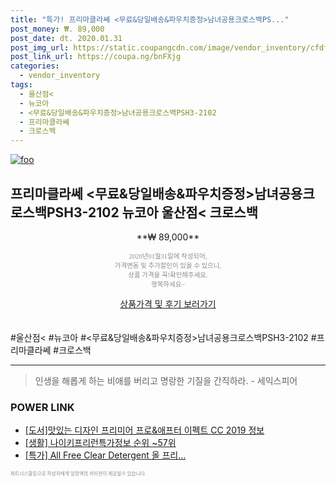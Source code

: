 ```yaml
--- 
title: "특가! 프리마클라쎄 <무료&당일배송&파우치증정>남녀공용크로스백PS..." 
post_money: ₩. 89,000 
post_date: dt. 2020.01.31 
post_img_url: https://static.coupangcdn.com/image/vendor_inventory/cfdf/e69234d1783be34b72c659d1adc3a4a24031188ccaa6aef637e79b5efe4b.jpg 
post_link_url: https://coupa.ng/bnFXjg 
categories: 
  - vendor_inventory 
tags: 
  - 울산점< 
  - 뉴코아 
  - <무료&당일배송&파우치증정>남녀공용크로스백PSH3-2102 
  - 프리마클라쎄 
  - 크로스백 
--- 
```

[![foo](https://static.coupangcdn.com/image/vendor_inventory/cfdf/e69234d1783be34b72c659d1adc3a4a24031188ccaa6aef637e79b5efe4b.jpg)](https://coupa.ng/bnFXjg) 

## 프리마클라쎄 <무료&당일배송&파우치증정>남녀공용크로스백PSH3-2102 뉴코아 울산점< 크로스백 
<p style="text-align: center;">**₩ 89,000**</p> 
<p style="text-align: center;"><span style="color: #898c8f; font-family: Georgia,Times,serif; font-size: 0.75em;">2020년01월31일에 작성되어, <br>가격변동 및 추가할인이 있을 수 있으니,<br> 상품 가격을 꼭!확인해주세요.<br>행복하세요~</span> 
</p>	 
<div markdown="0" style="text-align: center;"><a href="https://coupa.ng/bnFXjg" class="btn btn--success">상품가격 및 후기 보러가기</a></div> 
<br><br> 
  #울산점< #뉴코아 #<무료&당일배송&파우치증정>남녀공용크로스백PSH3-2102 #프리마클라쎄 #크로스백 
<hr> 

> 인생을 해롭게 하는 비애를 버리고 명랑한 기질을 간직하라. - 세익스피어 


### POWER LINK

* <a href="https://blog.naver.com/sakai111/221760155663" target="_blank">[도서]맛있는 디자인 프리미어 프로&애프터 이펙트 CC 2019 정보</a>
* <a href="https://blog.naver.com/sakai111/221770997730" target="_blank"> [생활] 나이키프리런특가정보 순위 ~57위</a>
* <a href="https://blog.naver.com/santokki14/221788586435" target="_blank">[특가] All Free Clear Detergent 올 프리...</a>

<span style="color: #898c8f; font-family: Georgia,Times,serif; font-size: 0.55em;">파트너스활동으로 작성자에게 일정액의 커미션이 제공될수 있습니다.</span> 
